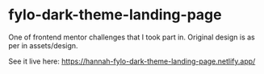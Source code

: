 # fylo-dark-theme-landing-page
One of frontend mentor challenges that I took part in. Original design is as per in assets/design.

See it live here: https://hannah-fylo-dark-theme-landing-page.netlify.app/
